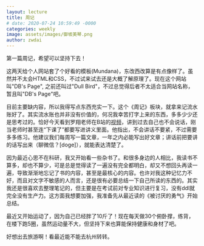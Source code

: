 ```yaml
---
layout: lecture
title: 周记
# date: 2020-07-24 10:59:49 -0000
categories: weekly
image: assets/images/御坂美琴.png
author: zwdai
---
```


第一篇周记，希望可以坚持下去！

这两天给个人网站套了个好看的模板(Mundana)，东改西改算是有点像样了。虽然并不太会HTML和CSS，不过试来试去还是大概了解原理了。现在这个网站叫"DB's Page", 之前还叫过"Dull Bird"，不过总觉得后者不太适合当网站名称，暂且叫"DB's Page"吧。

目前主要缺内容，所以我得写点东西充实一下。这个《周记》板块，就拿来记流水账好了。其实流水账也并非没有价值的，何况我幸苦打字上来的东西，多多少少还是思考过的。恰好今天看到罗翔老师在B站的[视频](https://www.bilibili.com/video/av371494532)，讲到过去自己也不会说话，刚当老师时甚至连“下课了”都要写进讲义里面。他指出，不会讲话不要紧，不过需要多多练习。他建议我们每周写一篇文章，一年之内必能写出好文章；讲话前把要讲的话写出来（聊微信？[doge]），就能表达清楚了。

因为最近心思不在科研，我又开始看一些杂书了。和很多身边的人相比，我读书不算多，却也不算少，可是总是觉得读了一遍没有完全都明白，却又不想回头再读一遍，导致渐渐地忘记了书的内容，甚至是最核心的内容。也许对我这种记忆力不好，而且对文字不敏感的人而言，还是很有必要总结一下自己所读的东西的。其实我还是很喜欢去整理笔记的，但主要是在考试前对专业知识进行复习，没有ddl就完全没有生产力。这方面我想要加强，我准备先从最近读的《被讨厌的勇气》开始总结。

最近又开始运动了，因为自己已经胖了10斤了！现在每天做30个俯卧撑，练背，在楼下跑5圈，虽然运动量不大，但坚持下来也算能保持健康和身材了吧。

好想出去旅游啊！看最近能不能去杭州转转。